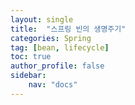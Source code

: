 ```yaml
---
layout: single
title:  "스프링 빈의 생명주기"
categories: Spring
tag: [bean, lifecycle]
toc: true
author_profile: false
sidebar:
    nav: "docs"
---
```



